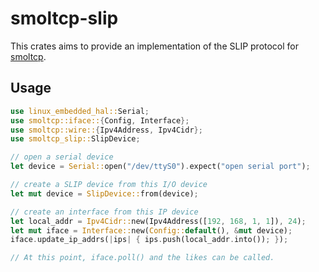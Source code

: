 # smoltcp-slip

This crates aims to provide an implementation of the SLIP protocol for [smoltcp].

## Usage

```rust no_run
use linux_embedded_hal::Serial;
use smoltcp::iface::{Config, Interface};
use smoltcp::wire::{Ipv4Address, Ipv4Cidr};
use smoltcp_slip::SlipDevice;

// open a serial device
let device = Serial::open("/dev/ttyS0").expect("open serial port");

// create a SLIP device from this I/O device
let mut device = SlipDevice::from(device);

// create an interface from this IP device
let local_addr = Ipv4Cidr::new(Ipv4Address([192, 168, 1, 1]), 24);
let mut iface = Interface::new(Config::default(), &mut device);
iface.update_ip_addrs(|ips| { ips.push(local_addr.into()); });

// At this point, iface.poll() and the likes can be called.
```

[smoltcp]: https://github.com/smoltcp-rs/smoltcp

